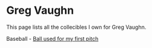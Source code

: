 # Greg Vaughn

This page lists all the collecibles I own for Greg Vaughn.

Baseball - [Ball used for my first pitch](/collectibles/greg-vaughn/ball-used-for-my-first-pitch)